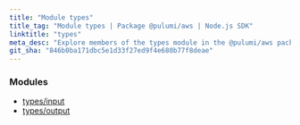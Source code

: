 ```yaml
---
title: "Module types"
title_tag: "Module types | Package @pulumi/aws | Node.js SDK"
linktitle: "types"
meta_desc: "Explore members of the types module in the @pulumi/aws package."
git_sha: "846b0ba171dbc5e1d33f27ed9f4e680b77f8deae"
---
```


<!-- WARNING: this page was generated by a tool. Do not edit it by hand. -->
<!-- To change it, please see https://github.com/pulumi/docs/tree/master/tools/tscdocgen. -->


<h3>Modules</h3>
<ul class="api">
    <li><a href="input/"><span class="symbol module"></span>types/input</a></li>
    <li><a href="output/"><span class="symbol module"></span>types/output</a></li>
</ul>








